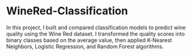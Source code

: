 # WineRed-Classification
In this project, I built and compared classification models to predict wine quality using the Wine Red dataset. I transformed the quality scores into binary classes based on the average value, then applied K-Nearest Neighbors, Logistic Regression, and Random Forest algorithms.
